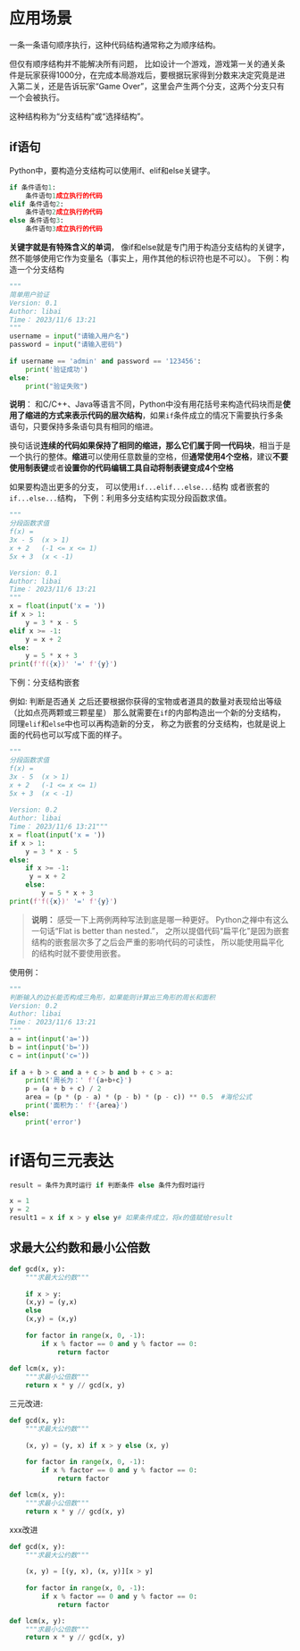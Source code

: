 # 应用场景
一条一条语句顺序执行，这种代码结构通常称之为顺序结构。

但仅有顺序结构并不能解决所有问题，
比如设计一个游戏，游戏第一关的通关条件是玩家获得1000分，在完成本局游戏后，要根据玩家得到分数来决定究竟是进入第二关，还是告诉玩家“Game Over”，这里会产生两个分支，这两个分支只有一个会被执行。

这种结构称为“分支结构”或“选择结构”。

## if语句
Python中，要构造分支结构可以使用if、elif和else关键字。
```python
if 条件语句1:
	条件语句1成立执行的代码
elif 条件语句2:
	条件语句2成立执行的代码
else 条件语句3:
	条件语句3成立执行的代码
```


**关键字就是有特殊含义的单词**，
像if和else就是专门用于构造分支结构的关键字，
然不能够使用它作为变量名（事实上，用作其他的标识符也是不可以）。
下例：构造一个分支结构
```python
"""  
简单用户验证  
Version: 0.1  
Author: libai  
Time： 2023/11/6 13:21
"""  
username = input("请输入用户名")  
password = input("请输入密码")  
  
if username == 'admin' and password == '123456':  
    print('验证成功')  
else:  
    print("验证失败")
```

**说明**：
和C/C++、Java等语言不同，Python中没有用花括号来构造代码块而是**使用了缩进的方式来表示代码的层次结构**，如果`if`条件成立的情况下需要执行多条语句，只要保持多条语句具有相同的缩进。

换句话说**连续的代码如果保持了相同的缩进，那么它们属于同一代码块**，相当于是一个执行的整体。**缩进**可以使用任意数量的空格，但**通常使用4个空格**，建议**不要使用制表键**或者**设置你的代码编辑工具自动将制表键变成4个空格**

如果要构造出更多的分支，
可以使用`if...elif...else...`结构
或者嵌套的`if...else...`结构，
下例：利用多分支结构实现分段函数求值。
```python
"""  
分段函数求值  
f(x) =  
3x - 5  (x > 1)
x + 2   (-1 <= x <= 1)  
5x + 3  (x < -1)

Version: 0.1  
Author: libai  
Time： 2023/11/6 13:21
"""  
x = float(input('x = '))  
if x > 1:  
    y = 3 * x - 5  
elif x >= -1:  
    y = x + 2  
else:  
    y = 5 * x + 3  
print(f'f({x})' '=' f'{y}')
```

下例：分支结构嵌套

例如:
判断是否通关
之后还要根据你获得的宝物或者道具的数量对表现给出等级（比如点亮两颗或三颗星星）
那么就需要在`if`的内部构造出一个新的分支结构，同理`elif`和`else`中也可以再构造新的分支，
称之为嵌套的分支结构，也就是说上面的代码也可以写成下面的样子。

```python
"""  
分段函数求值  
f(x) =  
3x - 5  (x > 1)  
x + 2   (-1 <= x <= 1)  
5x + 3  (x < -1)  
  
Version: 0.2  
Author: libai  
Time： 2023/11/6 13:21"""  
x = float(input('x = '))  
if x > 1:  
    y = 3 * x - 5  
else:  
    if x >= -1:  
     y = x + 2  
    else:  
        y = 5 * x + 3  
print(f'f({x})' '=' f'{y}')
```
> **说明：** 感受一下上两例两种写法到底是哪一种更好。
> Python之禅中有这么一句话“Flat is better than nested.”，
> 之所以提倡代码“扁平化”是因为嵌套结构的嵌套层次多了之后会严重的影响代码的可读性，
> 所以能使用扁平化的结构时就不要使用嵌套。

使用例：
```python
"""  
判断输入的边长能否构成三角形，如果能则计算出三角形的周长和面积  
Version: 0.2  
Author: libai  
Time： 2023/11/6 13:21
"""  
a = int(input('a='))  
b = int(input('b='))  
c = int(input('c='))  
  
if a + b > c and a + c > b and b + c > a:  
    print('周长为：' f'{a+b+c}')  
    p = (a + b + c) / 2  
    area = (p * (p - a) * (p - b) * (p - c)) ** 0.5  #海伦公式
    print('面积为：' f'{area}')  
else:  
    print('error')
```

# if语句三元表达
```python
result = 条件为真时运行 if 判断条件 else 条件为假时运行

x = 1
y = 2
result1 = x if x > y else y# 如果条件成立，将x的值赋给result
```
## 求最大公约数和最小公倍数
```python
def gcd(x, y):
    """求最大公约数"""
    
	if x > y:
	(x,y) = (y,x)
	else
	(x,y) = (x,y)
	
    for factor in range(x, 0, -1):
        if x % factor == 0 and y % factor == 0:
            return factor
            
def lcm(x, y):
    """求最小公倍数"""
    return x * y // gcd(x, y)
```

三元改进:
```python
def gcd(x, y):
    """求最大公约数"""
    
    (x, y) = (y, x) if x > y else (x, y)
    
    for factor in range(x, 0, -1):
        if x % factor == 0 and y % factor == 0:
            return factor

def lcm(x, y):
    """求最小公倍数"""
    return x * y // gcd(x, y)
```

xxx改进
```python
def gcd(x, y):
    """求最大公约数"""
    
    (x, y) = [(y, x), (x, y)][x > y]
    
    for factor in range(x, 0, -1):
        if x % factor == 0 and y % factor == 0:
            return factor

def lcm(x, y):
    """求最小公倍数"""
    return x * y // gcd(x, y)
```




